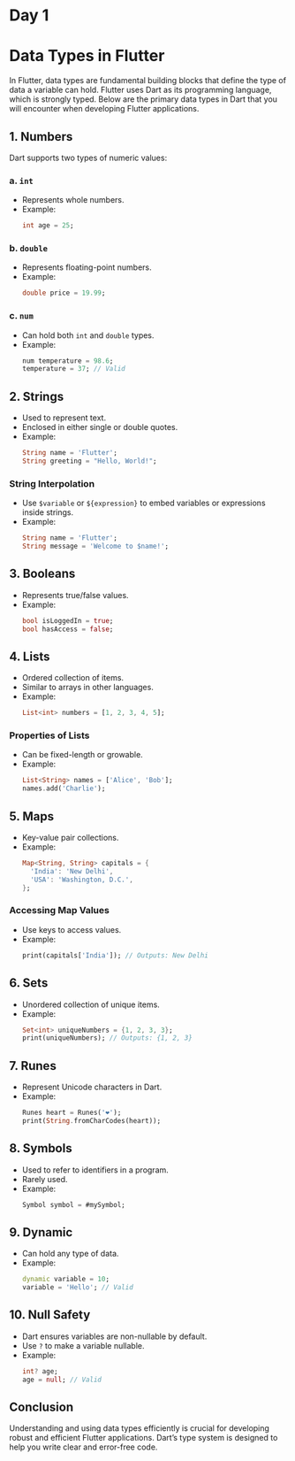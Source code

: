 # Day 1 
# Data Types in Flutter

In Flutter, data types are fundamental building blocks that define the type of data a variable can hold. Flutter uses Dart as its programming language, which is strongly typed. Below are the primary data types in Dart that you will encounter when developing Flutter applications.

## 1. Numbers
Dart supports two types of numeric values:

### a. `int`
- Represents whole numbers.
- Example:
  ```dart
  int age = 25;
  ```

### b. `double`
- Represents floating-point numbers.
- Example:
  ```dart
  double price = 19.99;
  ```

### c. `num`
- Can hold both `int` and `double` types.
- Example:
  ```dart
  num temperature = 98.6;
  temperature = 37; // Valid
  ```

## 2. Strings
- Used to represent text.
- Enclosed in either single or double quotes.
- Example:
  ```dart
  String name = 'Flutter';
  String greeting = "Hello, World!";
  ```

### String Interpolation
- Use `$variable` or `${expression}` to embed variables or expressions inside strings.
- Example:
  ```dart
  String name = 'Flutter';
  String message = 'Welcome to $name!';
  ```

## 3. Booleans
- Represents true/false values.
- Example:
  ```dart
  bool isLoggedIn = true;
  bool hasAccess = false;
  ```

## 4. Lists
- Ordered collection of items.
- Similar to arrays in other languages.
- Example:
  ```dart
  List<int> numbers = [1, 2, 3, 4, 5];
  ```

### Properties of Lists
- Can be fixed-length or growable.
- Example:
  ```dart
  List<String> names = ['Alice', 'Bob'];
  names.add('Charlie');
  ```

## 5. Maps
- Key-value pair collections.
- Example:
  ```dart
  Map<String, String> capitals = {
    'India': 'New Delhi',
    'USA': 'Washington, D.C.',
  };
  ```

### Accessing Map Values
- Use keys to access values.
- Example:
  ```dart
  print(capitals['India']); // Outputs: New Delhi
  ```

## 6. Sets
- Unordered collection of unique items.
- Example:
  ```dart
  Set<int> uniqueNumbers = {1, 2, 3, 3};
  print(uniqueNumbers); // Outputs: {1, 2, 3}
  ```

## 7. Runes
- Represent Unicode characters in Dart.
- Example:
  ```dart
  Runes heart = Runes('❤');
  print(String.fromCharCodes(heart));
  ```

## 8. Symbols
- Used to refer to identifiers in a program.
- Rarely used.
- Example:
  ```dart
  Symbol symbol = #mySymbol;
  ```

## 9. Dynamic
- Can hold any type of data.
- Example:
  ```dart
  dynamic variable = 10;
  variable = 'Hello'; // Valid
  ```

## 10. Null Safety
- Dart ensures variables are non-nullable by default.
- Use `?` to make a variable nullable.
- Example:
  ```dart
  int? age;
  age = null; // Valid
  ```

## Conclusion
Understanding and using data types efficiently is crucial for developing robust and efficient Flutter applications. Dart’s type system is designed to help you write clear and error-free code.

